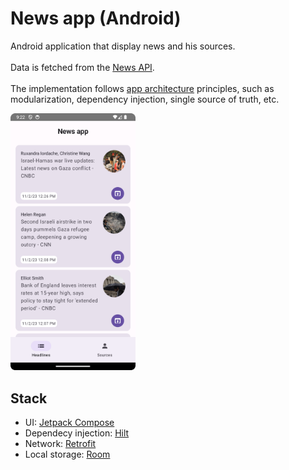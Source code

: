 # News app (Android)

Android application that display news and his sources.<br><br>
Data is fetched from the [News API](https://newsapi.org/).<br><br>
The implementation follows [app architecture](https://developer.android.com/topic/architecture) principles, such as modularization, dependency injection, single source of truth, etc.<br>

<img src="https://github.com/rbrauwers/news-app/blob/main/screenshots/headlines.png" alt="News app" width="200"/>

## Stack
- UI: [Jetpack Compose](https://developer.android.com/jetpack/compose)
- Dependecy injection: [Hilt](https://dagger.dev/hilt/)
- Network: [Retrofit](https://square.github.io/retrofit/)
- Local storage: [Room](https://developer.android.com/training/data-storage/room)
